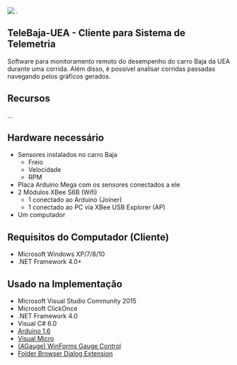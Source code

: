 <p align="center">
  <img src="https://dl.dropbox.com/s/6p6fo0y2pxdqdd1/logo-baja.png?dl=0" align="left" />
</p>

.


TeleBaja-UEA - Cliente para Sistema de Telemetria
-----

Software para monitoramento remoto do desempenho do carro Baja da UEA durante uma corrida. Além disso, é possível analisar corridas passadas navegando pelos gráficos gerados.

Recursos
-----

...

Hardware necessário
-----

- Sensores instalados no carro Baja
  - Freio
  - Velocidade
  - RPM
- Placa Arduino Mega com os sensores conectados a ele
- 2 Módulos XBee S6B (Wifi)
  - 1 conectado ao Arduino (Joiner)
  - 1 conectado ao PC via XBee USB Explorer (AP)
- Um computador

Requisitos do Computador (Cliente)
-----

- Microsoft Windows XP/7/8/10
- .NET Framework 4.0+

Usado na Implementação
----

- Microsoft Visual Studio Community 2015
- Microsoft ClickOnce
- .NET Framework 4.0
- Visual C# 6.0
- [Arduino 1.6](https://www.arduino.cc/en/Main/Software)
- [Visual Micro](http://www.visualmicro.com/page/Arduino-Visual-Studio-Downloads.aspx)
- [(AGauge) WinForms Gauge Control](http://www.codeproject.com/Articles/448721/AGauge-WinForms-Gauge-Control)
- [Folder Browser Dialog Extension](http://dotnetzip.codeplex.com/SourceControl/changeset/view/29832#432677)
